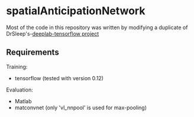 # spatialAnticipationNetwork

Most of the code in this repository was written by modifying a duplicate of DrSleep's-[deeplab-tensorflow project](https://github.com/DrSleep/tensorflow-deeplab-resnet)


## Requirements
Training:
- tensorflow (tested with version 0.12)  

Evaluation:
- Matlab
- matconvnet (only 'vl_nnpool' is used for max-pooling)

